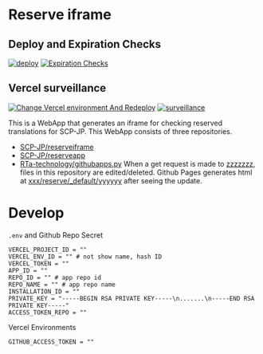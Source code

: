 # Reserve iframe
## Deploy and Expiration Checks
[![deploy](https://img.shields.io/github/workflow/status/SCP-JP/reserveiframe/%5Bdocs%5D%20deploy/reserve?label=Deploy%20run:%202022-07-07%2010:03&style=flat-square)](https://github.com/SCP-JP/reserveiframe/actions/workflows/pages.yaml)
[![Expiration Checks](https://img.shields.io/github/workflow/status/SCP-JP/reserveiframe/%5Bcheck%5D%20Expiration%20Checks?label=Expiration%20Checks%20date:%202022-07-10&style=flat-square)](https://github.com/SCP-JP/reserveiframe/actions/workflows/expirationcheck.yaml)

## Vercel surveillance
[![Change Vercel environment And Redeploy](https://img.shields.io/github/workflow/status/SCP-JP/reserveiframe/%5Bchange%5D%20Change%20Vercel%20environment%20And%20Redeploy?label=Vercel%20run:%202022-07-10%2004:25&style=flat-square)](https://github.com/SCP-JP/reserveiframe/actions/workflows/vercel.yaml)
[![surveillance](https://img.shields.io/github/workflow/status/SCP-JP/reserveiframe/%5Bcheck%5D%20Vercel%20surveillance?label=Survive%20run:%202022-07-10%2004:16&style=flat-square)](https://github.com/SCP-JP/reserveiframe/actions/workflows/surveillance.yaml)


This is a WebApp that generates an iframe for checking reserved translations for SCP-JP.
This WebApp consists of three repositories.
 - [SCP-JP/reserveiframe](https://github.com/SCP-JP/reserveiframe)
 - [SCP-JP/reserveapp](https://github.com/SCP-JP/reserveapp)
 - [RTa-technology/githubapps.py](https://github.com/RTa-technology/githubapps.py)
When a get request is made to [zzzzzzz](#), files in this repository are edited/deleted.
Github Pages generates html at [xxx/reserve/_default/yyyyyy](#) after seeing the update.
# Develop
`.env` and Github Repo Secret
```
VERCEL_PROJECT_ID = ""
VERCEL_ENV_ID = "" # not show name, hash ID
VERCEL_TOKEN = ""
APP_ID = ""
REPO_ID = "" # app repo id
REPO_NAME = "" # app repo name
INSTALLATION_ID = ""
PRIVATE_KEY = "-----BEGIN RSA PRIVATE KEY-----\n.......\n-----END RSA PRIVATE KEY-----"
ACCESS_TOKEN_REPO = ""
```
Vercel Environments
```
GITHUB_ACCESS_TOKEN = ""
```
